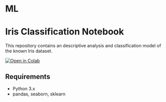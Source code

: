 # ML

# Iris Classification Notebook

This repository contains an descriptive analysis and classification model of the known Iris dataset.

[![Open in Colab]([https://colab.research.google.com/assets/colab-badge.svg)](https://colab.research.google.com/drive/1H5abcdEfgHIJKLMnOpQ](https://colab.research.google.com/drive/18HUFbNyng4IM9BBh4YLiq-pJ95xPdMlu#scrollTo=4eOp5WAxClBp))

## Requirements
- Python 3.x
- pandas, seaborn, sklearn
